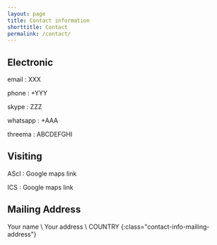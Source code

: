```yaml
---
layout: page
title: Contact information
shorttitle: Contact
permalink: /contact/
---
```

## Electronic 
email
: XXX

phone
: +YYY

skype
: ZZZ

whatsapp
: +AAA

threema
: ABCDEFGHI

## Visiting
AScI
: Google maps link

ICS
: Google maps link

## Mailing Address
Your name \\
Your address \\
COUNTRY
{:class="contact-info-mailing-address"}
